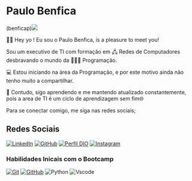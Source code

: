 # Paulo Benfica
(benficap)![](https://img.shields.io/badge/-100?style=&logo=github&logoColor=white) 

👋🏾 Hey yo ! Eu sou o Paulo Benfica, is a pleasure to meet you!

Sou um executivo de TI com formação em 🖧 Redes de Computadores desbravando o mundo da 🧑🏾‍💻 Programação.

💻 Estou iniciando na área da Programação, e por este motivo ainda não tenho muito a compartilhar.

📖 Contudo, sigo aprendendo e me mantendo atualizado constantemente, pois a area de TI é um ciclo de aprendizagem sem fim🌐


Para se conectar comigo, me siga nas redes sociais;
## Redes Sociais
[![LinkedIn](https://img.shields.io/badge/LinkedIn-0077B5?style=for-the-badge&logo=linkedin&logoColor=white)](https://www.linkedin.com/in/paulo-benfica-76057a7b/)
[![GitHub](https://img.shields.io/badge/GitHub-100000?style=for-the-badge&logo=github&logoColor=white)](https://github.com/benficap)
[![Perfil DIO](https://img.shields.io/badge/-Meu%20Perfil%20na%20DIO-2e47f6?style=for-the-badge)](https://web.dio.me/users/paulo_benfica/?tab=achievements)
[![Instagram](https://img.shields.io/badge/Instagram-E4405F?style=for-the-badge&logo=instagram&logoColor=white)](https://www.instagram.com/paulohbenfica/)



### Habilidades Inicais com o Bootcamp
[![Git](https://img.shields.io/badge/Git-000?style=for-the-badge&logo=git&logoColor=E94D5F)](https://git-scm.com/doc) 
[![GitHub](https://img.shields.io/badge/GitHub-000?style=for-the-badge&logo=github&logoColor=30A3DC)](https://docs.github.com/)
![Python](https://img.shields.io/badge/python-000?style=for-the-badge&logo=python&logoColor=ffdd54)
![Vscode](https://img.shields.io/badge/Vscode-000?style=for-the-badge&logo=visual-studio-code&logoColor=2CA5E0)